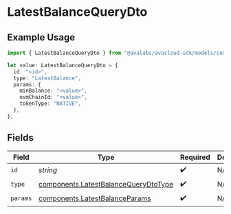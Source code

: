# LatestBalanceQueryDto

## Example Usage

```typescript
import { LatestBalanceQueryDto } from "@avalabs/avacloud-sdk/models/components";

let value: LatestBalanceQueryDto = {
  id: "<id>",
  type: "LatestBalance",
  params: {
    minBalance: "<value>",
    evmChainId: "<value>",
    tokenType: "NATIVE",
  },
};
```

## Fields

| Field                                                                                        | Type                                                                                         | Required                                                                                     | Description                                                                                  |
| -------------------------------------------------------------------------------------------- | -------------------------------------------------------------------------------------------- | -------------------------------------------------------------------------------------------- | -------------------------------------------------------------------------------------------- |
| `id`                                                                                         | *string*                                                                                     | :heavy_check_mark:                                                                           | N/A                                                                                          |
| `type`                                                                                       | [components.LatestBalanceQueryDtoType](../../models/components/latestbalancequerydtotype.md) | :heavy_check_mark:                                                                           | N/A                                                                                          |
| `params`                                                                                     | [components.LatestBalanceParams](../../models/components/latestbalanceparams.md)             | :heavy_check_mark:                                                                           | N/A                                                                                          |